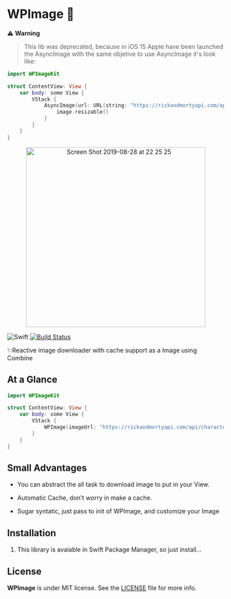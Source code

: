 # WPImage 🗾

⚠️ **Warning**
> This lib was deprecated, because in iOS 15 Apple have been launched the AsyncImage with the same objetive to use AsyncImage it's look like:
```swift
import WPImageKit

struct ContentView: View {
    var body: some View {
        VStack {
            AsyncImage(url: URL(string: "https://rickandmortyapi.com/api/character/avatar/1.jpeg"!)) { image in 
                image.resizable()
            }
        }
    }
}
```



<p align="center">
    <img width="417" alt="Screen Shot 2019-08-28 at 22 25 25" src="https://user-images.githubusercontent.com/32227073/66255734-99cf8680-e75d-11e9-9e13-6fc6905f8ec9.png">
</p>

![Swift](https://img.shields.io/badge/Swift-5.0-orange.svg)
[![Build Status](https://travis-ci.org/ViniciusDeep/CBuilder.svg?branch=master)](https://travis-ci.org/ViniciusDeep/CBuilder)

✨Reactive image downloader with cache support as a Image using Combine

## At a Glance

```swift
import WPImageKit

struct ContentView: View {
    var body: some View {
        VStack {
            WPImage(imageUrl: "https://rickandmortyapi.com/api/character/avatar/1.jpeg", placeholder: "placeholder")
        }
    }
}
```

## Small Advantages

* You can abstract the all task to download image to put in your View.

* Automatic Cache, don't worry in make a cache.

* Sugar syntatic, just pass to init of WPImage, and customize your Image


## Installation
1. This library is avaiable in Swift Package Manager, so just install...
 

## License

**WPImage** is under MIT license. See the [LICENSE](LICENSE) file for more info.
